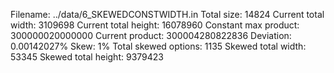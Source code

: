 Filename: ../data/6_SKEWEDCONSTWIDTH.in
Total size: 14824
Current total width: 3109698
Current total height: 16078960
Constant max product: 300000020000000
Current product: 300004280822836
Deviation: 0.00142027%
Skew: 1%
Total skewed options: 1135
Skewed total width: 53345
Skewed total height: 9379423
